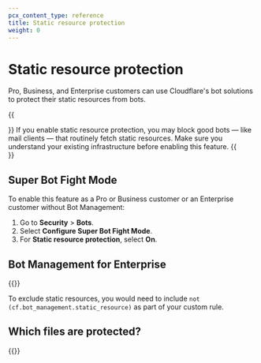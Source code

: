 ```yaml
---
pcx_content_type: reference
title: Static resource protection
weight: 0
---
```


# Static resource protection

Pro, Business, and Enterprise customers can use Cloudflare's bot solutions to protect their static resources from bots.

{{<Aside type="warning" header="Warning">}}
If you enable static resource protection, you may block good bots — like mail clients — that routinely fetch static resources. Make sure you understand your existing infrastructure before enabling this feature.
{{</Aside>}}

## Super Bot Fight Mode

To enable this feature as a Pro or Business customer or an Enterprise customer without Bot Management:

1.  Go to **Security** > **Bots**.
2.  Select **Configure Super Bot Fight Mode**.
3.  For **Static resource protection**, select **On**.

## Bot Management for Enterprise

{{<render file="_static-resources-bm.md">}}
<br/>

To exclude static resources, you would need to include `not (cf.bot_management.static_resource)` as part of your custom rule.

## Which files are protected?

{{<render file="_static-resources-list.md">}}